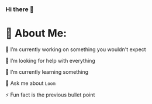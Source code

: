 ### Hi there 👋

# 💫 About Me:
🔭 I’m currently working on something you wouldn't expect

🤝 I’m looking for help with everything

🌱 I’m currently learning something

💬 Ask me about `Loom`

⚡ Fun fact is the previous bullet point
